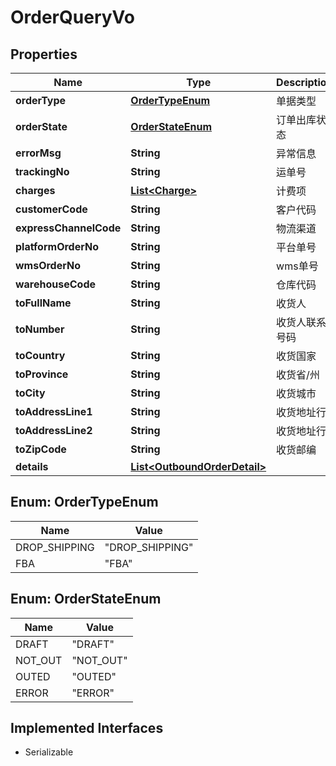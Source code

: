 

# OrderQueryVo


## Properties

| Name | Type | Description | Notes |
|------------ | ------------- | ------------- | -------------|
|**orderType** | [**OrderTypeEnum**](#OrderTypeEnum) | 单据类型 |  [optional] |
|**orderState** | [**OrderStateEnum**](#OrderStateEnum) | 订单出库状态 |  [optional] |
|**errorMsg** | **String** | 异常信息 |  [optional] |
|**trackingNo** | **String** | 运单号 |  [optional] |
|**charges** | [**List&lt;Charge&gt;**](Charge.md) | 计费项 |  [optional] |
|**customerCode** | **String** | 客户代码 |  [optional] |
|**expressChannelCode** | **String** | 物流渠道 |  [optional] |
|**platformOrderNo** | **String** | 平台单号 |  [optional] |
|**wmsOrderNo** | **String** | wms单号 |  [optional] |
|**warehouseCode** | **String** | 仓库代码 |  [optional] |
|**toFullName** | **String** | 收货人 |  [optional] |
|**toNumber** | **String** | 收货人联系号码 |  [optional] |
|**toCountry** | **String** | 收货国家 |  [optional] |
|**toProvince** | **String** | 收货省/州 |  [optional] |
|**toCity** | **String** | 收货城市 |  [optional] |
|**toAddressLine1** | **String** | 收货地址行1 |  [optional] |
|**toAddressLine2** | **String** | 收货地址行2 |  [optional] |
|**toZipCode** | **String** | 收货邮编 |  [optional] |
|**details** | [**List&lt;OutboundOrderDetail&gt;**](OutboundOrderDetail.md) |  |  [optional] |



## Enum: OrderTypeEnum

| Name | Value |
|---- | -----|
| DROP_SHIPPING | &quot;DROP_SHIPPING&quot; |
| FBA | &quot;FBA&quot; |



## Enum: OrderStateEnum

| Name | Value |
|---- | -----|
| DRAFT | &quot;DRAFT&quot; |
| NOT_OUT | &quot;NOT_OUT&quot; |
| OUTED | &quot;OUTED&quot; |
| ERROR | &quot;ERROR&quot; |


## Implemented Interfaces

* Serializable


